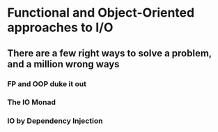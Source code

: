 # Functional and Object-Oriented approaches to I/O

## There are a few right ways to solve a problem, and a million wrong ways

### FP and OOP duke it out

### The IO Monad

### IO by Dependency Injection

<disqus>
